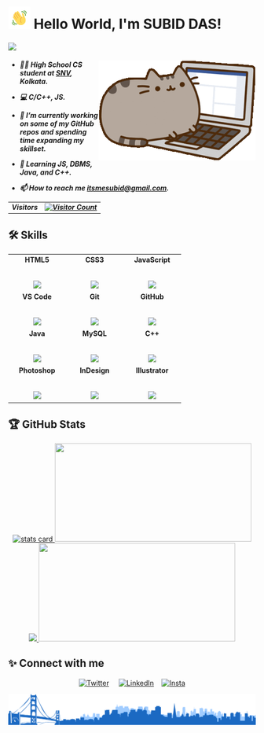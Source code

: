 # <img draggable="false" src="images/wave.gif" alt="Hi" height="45" width="45"/> Hello World, I'm SUBID DAS!

<a href=""><img draggable="false" align=center
  src="https://readme-typing-svg.herokuapp.com/?lines=Student%20web%20and%20app%20developer;Experienced%20Web%20Designer;3%2B%20years%20of%20coding%20experience;Always%20learning%20new%20things&font=Poppins&center=true&width=440&height=45&color=70a4fc&vCenter=true&size=22&pause=1000"></a>

<h5 align="left">

<a href=""><img draggable="false" align = right src="images/cat-typing.gif"></a>

- 👨‍💻 High School CS student at [SNV](https://en.wikipedia.org/wiki/Sheoraphuli_Surendra_Nath_Vidyaniketan), Kolkata.

- 💻 C/C++, JS.

- 🔭 I’m currently working on some of my GitHub repos and spending time expanding my skillset.

- 🌱 Learning JS, DBMS, Java, and C++.

- 📫 How to reach me [itsmesubid@gmail.com](mailto:itsmesubid@gmail.com).

<table>
  <tr>
    <td>Visitors</td>
    <td><a align= "center" href="https://github.com/itsme-subid"><img draggable="false" src="https://profile-counter.glitch.me/itsme-subid/count.svg" alt="Visitor Count" height="30" width="224" /></a></td>
  </tr>
</table>

</h5>

## 🛠 Skills

<table>
  <tbody>
    <tr valign="top">
      <td width="25%" align="center">
        <span><strong>HTML5</strong></span><br><br><br>
        <img draggable="false" height="64px" src="https://cdn.svgporn.com/logos/html-5.svg">
      </td>
      <td width="25%" align="center">
        <span><strong>CSS3</strong></span><br><br><br>
        <img draggable="false" height="64px" src="https://cdn.svgporn.com/logos/css-3.svg">
      </td>
      <td width="25%" align="center">
        <span><strong>JavaScript</strong></span><br><br><br>
        <img draggable="false" height="64px" src="https://cdn.svgporn.com/logos/javascript.svg">
      </td>
    </tr>
      <td width="25%" align="center">
        <span><strong>VS Code</strong></span><br><br><br>
        <img draggable="false" height="64px" src="https://cdn.svgporn.com/logos/visual-studio-code.svg">
      </td>
      <td width="25%" align="center">
        <span><strong>Git</strong></span><br><br><br>
        <img draggable="false" height="64px" src="https://cdn.svgporn.com/logos/git-icon.svg">
      </td>
      <td width="25%" align="center">
        <span><strong>GitHub</strong></span><br><br><br>
        <img draggable="false" height="64px" src="https://cdn.svgporn.com/logos/github.svg">
      </td>
    </tr>
    <tr valign="top">
      <td width="25%" align="center">
        <span><strong>Java</strong></span><br><br><br>
        <img draggable="false" height="64px" src="https://www.vectorlogo.zone/logos/java/java-ar21.svg">
      </td>
      <td width="25%" align="center">
        <span><strong>MySQL</strong></span><br><br><br>
        <img draggable="false" height="64px" src="https://www.vectorlogo.zone/logos/mysql/mysql-ar21.svg">
      </td>
      <td width="25%" align="center">
        <span><strong>C++</strong></span><br><br><br>
        <img draggable="false" height="64px" src="https://cdn.svgporn.com/logos/c-plusplus.svg">
      </td>
    </tr>
    <tr valign="top">
      <td width="25%" align="center">
        <span><strong>Photoshop</strong></span><br><br><br>
        <img draggable="false" height="64px" src="https://cdn.svgporn.com/logos/adobe-photoshop.svg">
      </td>
      <td width="25%" align="center">
        <span><strong>InDesign</strong></span><br><br><br>
        <img draggable="false" height="64px" src="https://cdn.svgporn.com/logos/adobe-indesign.svg">
      </td>
      <td width="25%" align="center">
        <span><strong>Illustrator</strong></span><br><br><br>
        <img draggable="false" height="64px" src="https://cdn.svgporn.com/logos/adobe-illustrator.svg">
      </td>
    </tr>
  </tbody>
</table>

## 🏆 GitHub Stats

<p align = "center">
<a align= "left" href="https://github.com/itsme-subid">
<img draggable="false" alt= "stats card" height="200px" width="400" src="https://github-readme-streak-stats.herokuapp.com/?user=itsme-subid&theme=tokyonight&hide_border=true&bg_color=1F222E">
</a>
<a align= "right" href="https://github.com/itsme-subid">
<img draggable="false" height="200px" width="400" src="https://github-readme-stats.vercel.app/api?username=itsme-subid&count_private=true&theme=tokyonight&show_icons=true&hide_border=true&bg_color=1F222E"/>
</a>
<a align= "center" href="https://github.com/itsme-subid">
<img draggable="false" width="800" src="https://denvercoder1-activity-graph.herokuapp.com/graph/?username=itsme-Subid&bg_color=1F222E&color=70a4fc&line=F85D7F&point=FFFFFF&hide_border=true">
</a>
<a align= "center" href="https://github.com/itsme-subid">
<img draggable="false" height="200px" width="400" src="https://github-readme-stats.vercel.app/api/top-langs/?username=itsme-Subid&langs_count=8&layout=compact&theme=tokyonight&hide_border=true&bg_color=1F222E&title_color=70a4fc&icon_color=F8D866&hide=Jupyter%20Notebook"/>
</a>
</p>

## ✨ Connect with me

<p align="center">
<a href="https://twitter.com/ItsmeSubid" target="blank"><img draggable="false" align="center" src="https://raw.githubusercontent.com/itsme-Subid/itsme-subid/main/images/twitter%20bw.png" alt="Twitter" height="50" width="50" /></a> &nbsp;&nbsp;&nbsp;
<a href="https://www.linkedin.com/in/subid-das-217a4622a/" target="blank"><img draggable="false" align="center" src="https://raw.githubusercontent.com/itsme-Subid/itsme-subid/main/images/LinkedIn%20bw.png" alt="LinkedIn" height="50" width="50" /></a>&nbsp;&nbsp;&nbsp;
<a href="https://www.instagram.com/itsme_subid/" target="blank"><img draggable="false" align="center" src="https://raw.githubusercontent.com/itsme-Subid/itsme-subid/main/images/Instagram%20bw.png" alt="Insta" height="50" width="50" /></a>
</p>

<a href="https://github.com/itsme-subid"><img draggable="false" src="images/footer.png"></a>
